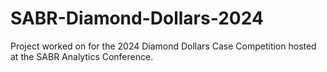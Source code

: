 # SABR-Diamond-Dollars-2024
Project worked on for the 2024 Diamond Dollars Case Competition hosted at the SABR Analytics Conference.
